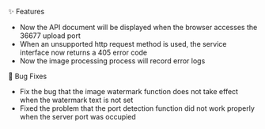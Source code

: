 ✨ Features

- Now the API document will be displayed when the browser accesses the 36677 upload port
- When an unsupported http request method is used, the service interface now returns a 405 error code
- Now the image processing process will record error logs

🐛 Bug Fixes

- Fix the bug that the image watermark function does not take effect when the watermark text is not set
- Fixed the problem that the port detection function did not work properly when the server port was occupied
